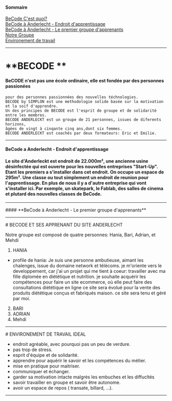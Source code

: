
#### **Sommaire**

[BeCode C'est quoi?](#Becodecq)  
[BeCode à Anderlecht - Endroit d'apprentissage](#Becodeaded)      
[BeCode à Anderlecht - Le premier groupe d'apprenants](#Becodeadlpga)     
[Notre Groupe](#notregroupe)     
[Environement de travail](#environement)      

---
<a name="Becodecq"/>

# **BECODE **
#### BeCODE n'est pas une école ordinaire, elle est fondée par des personnes passionées 

    pour des personnes passionnées des nouvelles téchnologies.
    BECODE by SIMPLON est une methodologie solide basée sur la motivation et la soif d'apprendre.
    Un des principes de BECODE est l'esprit de groupe et de solidarité entre les membres.
    BECODE ANDERLECKT est un groupe de 21 personnes, issues de diferents horizons, 
    âgées de vingt à cinqante cinq ans,dont six femmes.
    BECODE ANDERLECKT est coachés par deux formateurs: Eric et Emilie.

---
<a name="Becodeaded"/>   

#### **BeCode a Anderlecht - Endroit d'apprentissage**   
#### Le site d'Anderleckt est endroit de 22.000m², une ancienne usine désinfectée qui est ouverte pour les nouvelles entreprises "Start-Up". Etant les    premiers a s'installer dans cet endroit. On occupe un espace de 295m². Une classe ou tout simplement un endroit de reunion pour l'apprentissage. En plus de nous il y a d'autre entreprise qui vont s'installer ici. Par exemple, un skatepark, le Fablab, des salles de cinema et plutard des nouvelles classes de BeCode.

---
<a name="Becodeadlpga"/>         
#### **BeCode à Anderlecht - Le premier groupe d'apprenants**

---
<a name="notregroupe"/>    
# BECODE ET SES APPRENANT DU SITE ANDERLECHT 

Notre groupe est composé de quatre personnes: Hania, Bari, Adrian, et Mehdi
1. HANIA 
  * profile de hania:
      Je suis une personne ambutieuse, aimant les chalenges, issue du domaine network et télécoms.
      je m'oriente vers le developpement, car j'ai un projet qui me tient à coeur: travailler avec ma fille
      diplomée en diététique et nutrition. je souhaite acquérir les compétences pour faire un site ecommerce, 
      où elle peut faire des consultations diététique en ligne ce site sera évolué pour la vente des produits diététique 
      conçus et fabriqués maison. ce site sera tenu et géré par moi. 
      
2. BARI 
3. ADRIAN 
4. Mehdi  

--- 
<a name="environement"/>         
# ENVIRONEMENT DE TRAVAIL IDEAL

-  endroit agréable, avec pourquoi pas un peu de verdure.
-  pas trop de stress.
-  esprit d'équipe et de solidarité.
-  apprendre pour aquérir le savoir et les compétences du métier.
-  mise en pratique pour maitriser.
-  communiquer et échanger.
-  garder sa motivation intacte malgrès les embuches et les diffucltés
-  savoir travailler en groupe et savoir être autonome.
- avoir un espace de repos ( transate, billard, ...).

---
